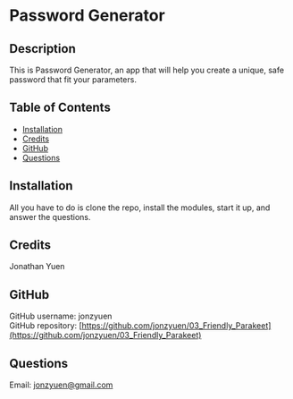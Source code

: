 # Password Generator


## Description
This is Password Generator, an app that will help you create a unique, safe password that fit your parameters.  

## Table of Contents
* [Installation](#installation)
* [Credits](#credits)
* [GitHub](#github)
* [Questions](#questions)

## Installation
All you have to do is clone the repo, install the modules, start it up, and answer the questions.

## Credits
Jonathan Yuen

## GitHub
GitHub username: jonzyuen</br>
GitHub repository: [https://github.com/jonzyuen/03_Friendly_Parakeet](https://github.com/jonzyuen/03_Friendly_Parakeet)

## Questions
Email: jonzyuen@gmail.com